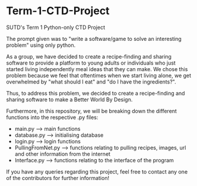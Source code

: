 # Term-1-CTD-Project
SUTD's Term 1 Python-only CTD Project

The prompt given was to "write a software/game to solve an interesting problem" using only python. 

As a group, we have decided to create a recipe-finding and sharing software to provide a platform to young adults
or individuals who just started living independently meal ideas that they can make. We chose this problem because 
we feel that oftentimes when we start living alone, we get overwhelmed by "what should I eat" and "do I have the ingredients?".

Thus, to address this problem, we decided to create a recipe-finding and sharing software to make a Better World By Design.

Furthermore, in this repository, we will be breaking down the different functions into the respective .py files:
- main.py --> main functions
- database.py --> initialising database
- login.py --> login functions
- PullingFromNet.py --> functions relating to pulling recipes, images, url and other information from the internet
- Interface.py --> functions relating to the interface of the program

If you have any queries regarding this project, feel free to contact any one of the contributors for further information!
